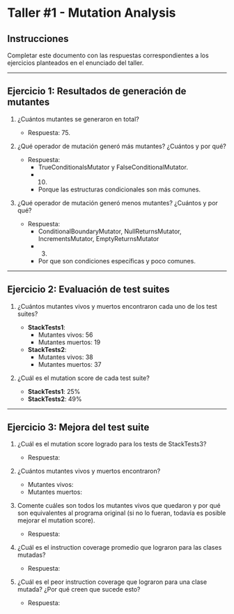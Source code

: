 # Taller #1 - Mutation Analysis

## Instrucciones
Completar este documento con las respuestas correspondientes a los ejercicios planteados en el enunciado del taller.

---

## Ejercicio 1: Resultados de generación de mutantes

1. ¿Cuántos mutantes se generaron en total?
   - Respuesta: 75. 

2. ¿Qué operador de mutación generó más mutantes? ¿Cuántos y por qué?
   - Respuesta:
	   - TrueConditionalsMutator y FalseConditionalMutator.
	   - 10.
	   - Porque las estructuras condicionales son más comunes.   

3. ¿Qué operador de mutación generó menos mutantes? ¿Cuántos y por qué?
   - Respuesta:
	   - ConditionalBoundaryMutator, NullReturnsMutator, IncrementsMutator, EmptyReturnsMutator
	   - 3.
	   - Por que son condiciones específicas y poco comunes. 

---

## Ejercicio 2: Evaluación de test suites

1. ¿Cuántos mutantes vivos y muertos encontraron cada uno de los test suites?
   - **StackTests1**:
     - Mutantes vivos: 56
     - Mutantes muertos: 19 
   - **StackTests2**:
     - Mutantes vivos: 38
     - Mutantes muertos: 37

2. ¿Cuál es el mutation score de cada test suite?
   - **StackTests1**: 25%
   - **StackTests2**: 49%

---

## Ejercicio 3: Mejora del test suite

1. ¿Cuál es el mutation score logrado para los tests de StackTests3?
   - Respuesta:

2. ¿Cuántos mutantes vivos y muertos encontraron?
   - Mutantes vivos:
   - Mutantes muertos:

3. Comente cuáles son todos los mutantes vivos que quedaron y por qué son equivalentes al programa original (si no lo fueran, todavía es posible mejorar el mutation score).
   - Respuesta:

4. ¿Cuál es el instruction coverage promedio que lograron para las clases mutadas?
   - Respuesta:

5. ¿Cuál es el peor instruction coverage que lograron para una clase mutada? ¿Por qué creen que sucede esto?
   - Respuesta:
